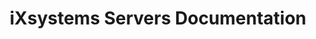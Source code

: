 ---
title: "iXsystems Servers Documentation"
linkTitle: "iX Servers"
description: "Hardware guides and notes for iX Servers."
weight: 9
---